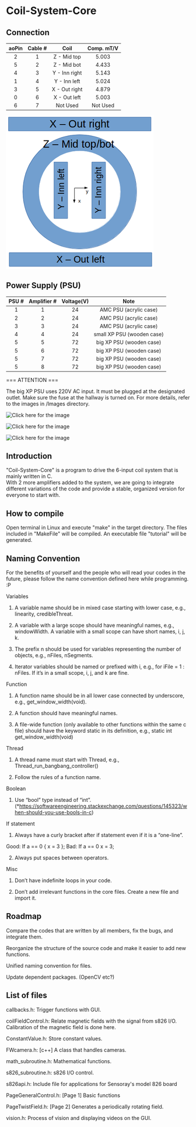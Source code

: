 # Coil-System-Core

## Connection

|aoPin|Cable #|Coil|Comp. mT/V|
|:---:|:---:|:---:|:---:|
|2|1|Z - Mid top|5.003|
|5|2|Z - Mid bot|4.433|
|4|3|Y - Inn right|5.143|
|1|4|Y - Inn left|5.024|
|3|5|X - Out right|4.879|
|0|6|X - Out left|5.003|
|6|7|Not Used|Not Used|

![Click here for the image](Images/coil_connection.png)

## Power Supply (PSU)

|PSU #|Amplifier #|Voltage(V)|Note|
|:---:|:---:|:---:|:---:|
|1|1|24|AMC PSU (acrylic case)|
|2|2|24|AMC PSU (acrylic case)|
|3|3|24|AMC PSU (acrylic case)|
|4|4|24|small XP PSU (wooden case)|
|5|5|72|big XP PSU (wooden case)|
|5|6|72|big XP PSU (wooden case)|
|5|7|72|big XP PSU (wooden case)|
|5|8|72|big XP PSU (wooden case)|


=== ATTENTION ===

The big XP PSU uses 220V AC input. It must be plugged at the designated outlet. Make sure the fuse at the hallway is turned on. For more details, refer to the images in /Images directory.

![Click here for the image](Images/220V_outlet.png)

![Click here for the image](Images/fuse_of_outlet.png)

![Click here for the image](Images/PSU_Number.png)

## Introduction

"Coil-System-Core" is a program to drive the 6-input coil system that is mainly written in C.  
With 2 more amplifiers added to the system, we are going to integrate different variations of the code and provide a stable, organized version for everyone to start with.

## How to compile

Open terminal in Linux and execute "make" in the target directory. The files included in "MakeFile" will be compiled. An executable file "tutorial" will be generated.

## Naming Convention

For the benefits of yourself and the people who will read your codes in the future, please follow the name convention defined here while programming. :P

Variables
1.	A variable name should be in mixed case starting with lower case, e.g., linearity, credibleThreat.

2.	A variable with a large scope should have meaningful names, e.g., windowWidth. A variable with a small scope can have short names, i, j, k.

3.	The prefix n should be used for variables representing the number of objects, e.g., nFiles, nSegments.

4.	Iterator variables should be named or prefixed with i, e.g., for iFile = 1 : nFiles. If it’s in a small scope, i, j, and k are fine.

Function

1.	A function name should be in all lower case connected by underscore, e.g., get_window_width(void).

2.	A function should have meaningful names.

3.	A file-wide function (only available to other functions within the same c file) should have the keyword static in its definition, e.g., static int get_window_width(void)

Thread

1.	A thread name must start with Thread, e.g., Thread_run_bangbang_controller()

2.	Follow the rules of a function name.

Boolean

1.	Use “bool” type instead of “int”. (*https://softwareengineering.stackexchange.com/questions/145323/when-should-you-use-bools-in-c)

If statement

1.	Always have a curly bracket after if statement even if it is a “one-line”.

Good: If a == 0 { x = 3 };      Bad: If a == 0 x = 3;

2.	Always put spaces between operators.

Misc

1.	Don’t have indefinite loops in your code.

2.	Don’t add irrelevant functions in the core files. Create a new file and import it.

## Roadmap

Compare the codes that are written by all members, fix the bugs, and integrate them.

Reorganize the structure of the source code and make it easier to add new functions.

Unified naming convention for files.

Update dependent packages. (OpenCV etc?)

## List of files

callbacks.h: Trigger functions with GUI.

coilFieldControl.h: Relate magnetic fields with the signal from s826 I/O. Calibration of the magnetic field is done here.

ConstantValue.h: Store constant values.

FWcamera.h: [c++] A class that handles cameras.

math_subroutine.h: Mathematical functions.

s826_subroutine.h: s826 I/O control.

s826api.h: Include file for applications for Sensoray's model 826 board

PageGeneralControl.h: [Page 1] Basic functions
 
PageTwistField.h: [Page 2] Generates a periodically rotating field.

vision.h: Process of vision and displaying videos on the GUI.
